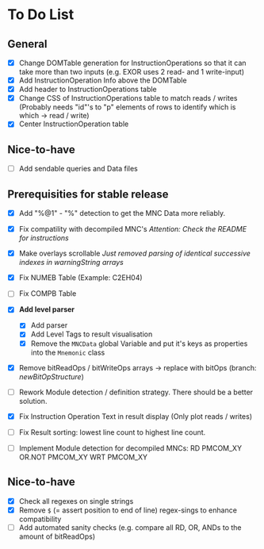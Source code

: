 # To Do List
## General
* [x] Change DOMTable generation for InstructionOperations so that it can take more
      than two inputs (e.g. EXOR uses 2 read- and 1 write-input)
* [x] Add InstructionOperation Info above the DOMTable
* [x] Add header to InstructionOperations table
* [x] Change CSS of InstructionOperations table to match reads / writes (Probably needs "id"'s to "p" elements of rows to identify which is which -> read / write)
* [x] Center InstructionOperation table

## Nice-to-have
* [ ] Add sendable queries and Data files

## Prerequisities for stable release
* [x] Add "%@1" - "%" detection to get the MNC Data more reliably.
* [x] Fix compatility with decompiled MNC's *Attention: Check the README for instructions*
* [x] Make overlays scrollable *Just removed parsing of identical successive indexes in warningString arrays*

* [x] Fix NUMEB Table (Example: C2EH04)
* [ ] Fix COMPB Table
* [x] **Add level parser**
    * [x] Add parser
    * [x] Add Level Tags to result visualisation
    * [x] Remove the `MNCData` global Variable and put it's keys as properties into the `Mnemonic` class
* [x] Remove bitReadOps / bitWriteOps arrays -> replace with bitOps (branch: *newBitOpStructure*)
* [ ] Rework Module detection / definition strategy. There should be a better solution.
* [x] Fix Instruction Operation Text in result display (Only plot reads / writes)
* [ ] Fix Result sorting: lowest line count to highest line count.
* [ ] Implement Module detection for decompiled MNCs: RD     PMCOM_XY
                                                      OR.NOT PMCOM_XY
                                                      WRT    PMCOM_XY

## Nice-to-have
* [x] Check all regexes on single strings
* [x] Remove `$` (= assert position to end of line) regex-sings to enhance compatibility
* [ ] Add automated sanity checks (e.g. compare all RD, OR, ANDs to the amount of bitReadOps)
